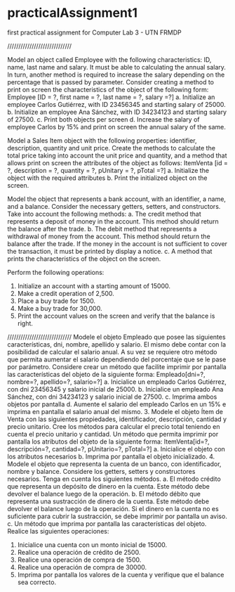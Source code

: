 # practicalAssignment1
first practical assignment for Computer Lab 3 - UTN FRMDP

/////////////////////////////

Model an object called Employee with the following characteristics: ID, name,
last name and salary. 
It must be able to calculating the annual salary. 
In turn, another method is required to increase the salary
depending on the percentage that is passed by parameter.
Consider creating a method to print on screen the characteristics of the object of the
following form:
Employee [ID = ?, first name = ?, last name = ?, salary =?]
	a. Initialize an employee Carlos Gutiérrez, with ID 23456345 and starting salary of 25000.
	b. Initialize an employee Ana Sánchez, with ID 34234123 and starting salary of 27500.
	c. Print both objects per screen
	d. Increase the salary of employee Carlos by 15% and print on screen the annual salary of the same.


Model a Sales Item object with the following properties: identifier, description, quantity and unit price.
Create the methods to calculate the total price taking into account the unit price and quantity,
 and a method that allows print on screen the attributes of the object as follows:
ItemVenta [id = ?, description = ?, quantity = ?, pUnitary = ?, pTotal =?]
	a. Initialize the object with the required attributes
	b. Print the initialized object on the screen.


Model the object that represents a bank account, with an identifier, a name,
and a balance. Consider the necessary getters, setters, and constructors. Take into
account the following methods:
	a. The credit method that represents a deposit of money in the account. This
method should return the balance after the trade.
	b. The debit method that represents a withdrawal of money from the account.
This method should return the balance after the trade. If the money in
the account is not sufficient to cover the transaction, it must be printed by
display a notice.
	c. A method that prints the characteristics of the object on the screen.

Perform the following operations:
1. Initialize an account with a starting amount of 15000.
2. Make a credit operation of 2,500.
3. Place a buy trade for 1500.
4. Make a buy trade for 30,000.
5. Print the account values ​​on the screen and verify that the balance is right.

/////////////////////////////
Modele el objeto Empleado que posee las siguientes características, dni, nombre,
apellido y salario. El mismo debe contar con la posibilidad de calcular el salario
anual. A su vez se requiere otro método que permita aumentar el salario
dependiendo del porcentaje que se le pase por parámetro. Considere crear un
método que facilite imprimir por pantalla las características del objeto de la
siguiente forma:
Empleado[dni=?, nombre=?, apellido=?, salario=?]
a. Inicialice un empleado Carlos Gutiérrez, con dni 23456345 y salario inicial de
25000.
b. Inicialice un empleado Ana Sánchez, con dni 34234123 y salario inicial de
27500.
c. Imprima ambos objetos por pantalla
d. Aumente el salario del empleado Carlos en un 15% e imprima en pantalla el
salario anual del mismo.
3. Modele el objeto Ítem de Venta con las siguientes propiedades, identificador,
descripción, cantidad y precio unitario. Cree los métodos para calcular el precio
total teniendo en cuenta el precio unitario y cantidad. Un método que permita
imprimir por pantalla los atributos del objeto de la siguiente forma:
ItemVenta[id=?, descripción=?, cantidad=?, pUnitario=?, pTotal=?]
a. Inicialice el objeto con los atributos necesarios
b. Imprima por pantalla el objeto inicializado.
4. Modele el objeto que representa la cuenta de un banco, con identificador, nombre
y balance. Considere los getters, setters y constructores necesarios. Tenga en
cuenta los siguientes métodos.
a. El método crédito que representa un depósito de dinero en la cuenta. Este
método debe devolver el balance luego de la operación.
b. El método débito que representa una sustracción de dinero de la cuenta.
Este método debe devolver el balance luego de la operación. Si el dinero en
la cuenta no es suficiente para cubrir la sustracción, se debe imprimir por
pantalla un aviso.
c. Un método que imprima por pantalla las características del objeto.
Realice las siguientes operaciones:
1. Inicialice una cuenta con un monto inicial de 15000.
2. Realice una operación de crédito de 2500.
3. Realice una operación de compra de 1500.
4. Realice una operación de compra de 30000.
5. Imprima por pantalla los valores de la cuenta y verifique que el balance sea
correcto.